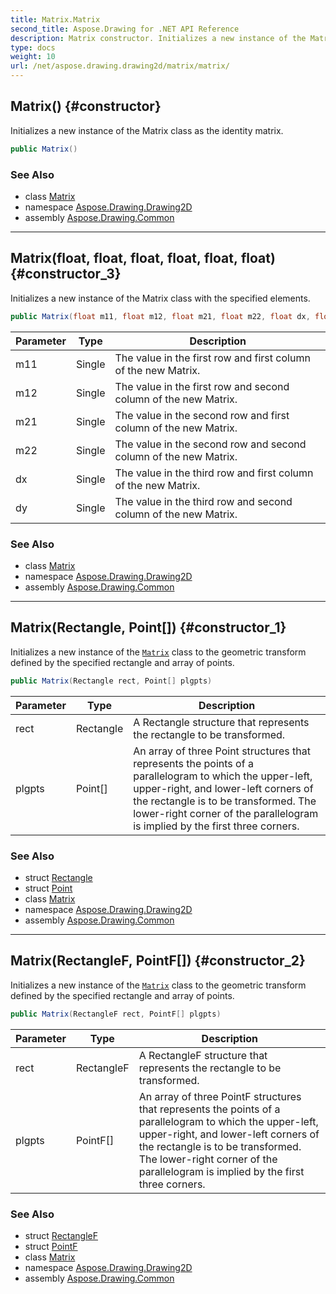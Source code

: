 ```yaml
---
title: Matrix.Matrix
second_title: Aspose.Drawing for .NET API Reference
description: Matrix constructor. Initializes a new instance of the Matrix class as the identity matrix
type: docs
weight: 10
url: /net/aspose.drawing.drawing2d/matrix/matrix/
---
```

## Matrix() {#constructor}

Initializes a new instance of the Matrix class as the identity matrix.

```csharp
public Matrix()
```

### See Also

* class [Matrix](../)
* namespace [Aspose.Drawing.Drawing2D](../../matrix/)
* assembly [Aspose.Drawing.Common](../../../)

---

## Matrix(float, float, float, float, float, float) {#constructor_3}

Initializes a new instance of the Matrix class with the specified elements.

```csharp
public Matrix(float m11, float m12, float m21, float m22, float dx, float dy)
```

| Parameter | Type | Description |
| --- | --- | --- |
| m11 | Single | The value in the first row and first column of the new Matrix. |
| m12 | Single | The value in the first row and second column of the new Matrix. |
| m21 | Single | The value in the second row and first column of the new Matrix. |
| m22 | Single | The value in the second row and second column of the new Matrix. |
| dx | Single | The value in the third row and first column of the new Matrix. |
| dy | Single | The value in the third row and second column of the new Matrix. |

### See Also

* class [Matrix](../)
* namespace [Aspose.Drawing.Drawing2D](../../matrix/)
* assembly [Aspose.Drawing.Common](../../../)

---

## Matrix(Rectangle, Point[]) {#constructor_1}

Initializes a new instance of the [`Matrix`](../) class to the geometric transform defined by the specified rectangle and array of points.

```csharp
public Matrix(Rectangle rect, Point[] plgpts)
```

| Parameter | Type | Description |
| --- | --- | --- |
| rect | Rectangle | A Rectangle structure that represents the rectangle to be transformed. |
| plgpts | Point[] | An array of three Point structures that represents the points of a parallelogram to which the upper-left, upper-right, and lower-left corners of the rectangle is to be transformed. The lower-right corner of the parallelogram is implied by the first three corners. |

### See Also

* struct [Rectangle](../../../aspose.drawing/rectangle/)
* struct [Point](../../../aspose.drawing/point/)
* class [Matrix](../)
* namespace [Aspose.Drawing.Drawing2D](../../matrix/)
* assembly [Aspose.Drawing.Common](../../../)

---

## Matrix(RectangleF, PointF[]) {#constructor_2}

Initializes a new instance of the [`Matrix`](../) class to the geometric transform defined by the specified rectangle and array of points.

```csharp
public Matrix(RectangleF rect, PointF[] plgpts)
```

| Parameter | Type | Description |
| --- | --- | --- |
| rect | RectangleF | A RectangleF structure that represents the rectangle to be transformed. |
| plgpts | PointF[] | An array of three PointF structures that represents the points of a parallelogram to which the upper-left, upper-right, and lower-left corners of the rectangle is to be transformed. The lower-right corner of the parallelogram is implied by the first three corners. |

### See Also

* struct [RectangleF](../../../aspose.drawing/rectanglef/)
* struct [PointF](../../../aspose.drawing/pointf/)
* class [Matrix](../)
* namespace [Aspose.Drawing.Drawing2D](../../matrix/)
* assembly [Aspose.Drawing.Common](../../../)


